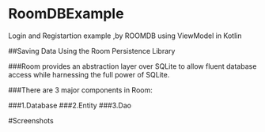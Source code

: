 # RoomDBExample
Login and Registartion example ,by  ROOMDB using ViewModel in Kotlin 

##Saving Data Using the Room Persistence Library

###Room provides an abstraction layer over SQLite to allow fluent database access while harnessing the full power of SQLite.

###There are 3 major components in Room:

###1.Database
###2.Entity
###3.Dao

#Screenshots 



